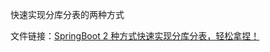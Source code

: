 快速实现分库分表的两种方式

文件链接：[SpringBoot 2 种方式快速实现分库分表，轻松拿捏！](https://mp.weixin.qq.com/s/XdlJK170YZEwof6DzZlbZg)
